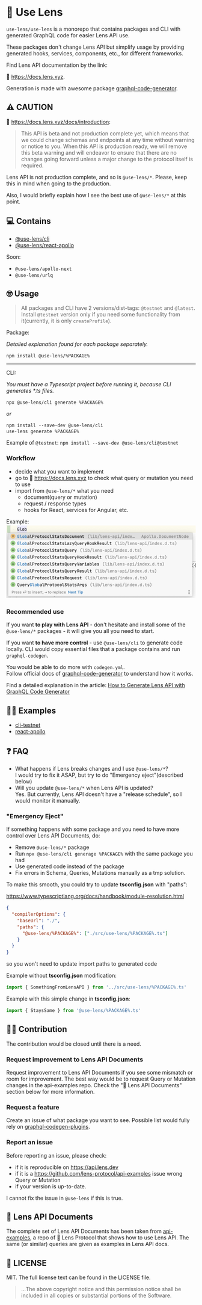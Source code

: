 # 🌱 Use Lens
`use-lens/use-lens` is a monorepo that contains packages and CLI with generated GraphQL code for easier Lens API use.

These packages don't change Lens API but simplify usage by providing generated hooks, services, components, etc., for different frameworks.

Find Lens API documentation by the link:

🌿 https://docs.lens.xyz.

Generation is made with awesome package [graphql-code-generator](https://github.com/dotansimha/graphql-code-generator).

## ⚠️ CAUTION
🌿 https://docs.lens.xyz/docs/introduction:
> This API is beta and not production complete yet, which means that we could change schemas and endpoints at any time without warning or notice to you. When this API is production ready, we will remove this beta warning and will endeavor to ensure that there are no changes going forward unless a major change to the protocol itself is required.

Lens API is not production complete, and so is `@use-lens/*`. Please, keep this in mind when going to the production.

Also, I would briefly explain how I see the best use of `@use-lens/*` at this point.

## 💻 Contains
- [@use-lens/cli](https://github.com/use-lens/use-lens/tree/main/packages/cli)
- [@use-lens/react-apollo](https://github.com/use-lens/use-lens/tree/main/packages/react-apollo)

Soon:
- `@use-lens/apollo-next`
- `@use-lens/urlq`

## 🤓 Usage

> All packages and CLI have 2 versions/dist-tags: `@testnet` and `@latest`.
> Install `@testnet` version only if you need some functionality from it(currently, it is only `createProfile`).

Package:

_Detailed explanation found for each package separately._

```
npm install @use-lens/%PACKAGE%
```

---
CLI:

_You must have a Typescript project before running it, because CLI generates *.ts files._

```
npx @use-lens/cli generate %PACKAGE%
```
_or_
```
npm install --save-dev @use-lens/cli
use-lens generate %PACKAGE%
```

Example of `@testnet`: `npm install --save-dev @use-lens/cli@testnet`

### Workflow
- decide what you want to implement
- go to 🌿 https://docs.lens.xyz to check what query or mutation you need to use
- import from `@use-lens/*` what you need
  - document(query or mutation)
  - request / response types
  - hooks for React, services for Angular, etc.

Example:
![import-example-react-apollo](import-example-react-apollo.png)

### Recommended use
If you want **to play with Lens API** - don't hesitate and install some of the `@use-lens/*` packages - it will give you all you need to start.

If you want **to have more control** - use `@use-lens/cli` to generate code locally. CLI would copy essential files that a package contains and run `graphql-codegen`.

You would be able to do more with `codegen.yml`.  
Follow official docs of [graphql-code-generator](https://github.com/dotansimha/graphql-code-generator) to understand how it works.

Find a detailed explanation in the article: [How to Generate Lens API with GraphQL Code Generator](https://blog.andriishupta.dev)

## 👨‍🏫 Examples
- [cli-testnet](https://github.com/use-lens/use-lens/tree/main/examples/cli-testnet)
- [react-apollo](https://github.com/use-lens/use-lens/tree/main/examples/react-apollo)

## ❓️ FAQ
- What happens if Lens breaks changes and I use `@use-lens/*`?  
  I would try to fix it ASAP, but try to do "Emergency eject"(described below)
- Will you update `@use-lens/*` when Lens API is updated?  
  Yes. But currently, Lens API doesn't have a "release schedule", so I would monitor it manually.

### "Emergency Eject"
If something happens with some package and you need to have more control over Lens API Documents, do:
- Remove `@use-lens/*` package
- Run `npx @use-lens/cli generage %PACKAGE%` with the same package you had
- Use generated code instead of the package
- Fix errors in Schema, Queries, Mutations manually as a tmp solution.

To make this smooth, you could try to update **tsconfig.json** with "paths":

https://www.typescriptlang.org/docs/handbook/module-resolution.html

```json lines
{
  "compilerOptions": {
    "baseUrl": "./",
    "paths": {
      "@use-lens/%PACKAGE%": ["./src/use-lens/%PACKAGE%.ts"]
    }
  }
}
```

so you won't need to update import paths to generated code

Example without **tsconfig.json** modification:
```typescript jsx
import { SomethingFromLensAPI } from '../src/use-lens/%PACKAGE%.ts'
```

Example with this simple change in **tsconfig.json**:
```typescript jsx
import { StaysSame } from '@use-lens/%PACKAGE%.ts'
```

## 🧑‍💻 Contribution
The contribution would be closed until there is a need.

### Request improvement to Lens API Documents
Request improvement to Lens API Documents if you see some mismatch or room for improvement. The best way would be to request Query or Mutation changes in the api-examples repo.
Check the "🤝 Lens API Documents" section below for more information.

### Request a feature
Create an issue of what package you want to see. Possible list would fully rely on [graphql-codegen-plugins](https://the-guild.dev/graphql/codegen/plugins).

### Report an issue
Before reporting an issue, please check:
- if it is reproducible on https://api.lens.dev
- if it is a https://github.com/lens-protocol/api-examples issue wrong Query or Mutation
- if your version is up-to-date.

I cannot fix the issue in `@use-lens` if this is true.

## 🤝 Lens API Documents
The complete set of Lens API Documents has been taken from [api-examples](https://github.com/lens-protocol/api-examples), a repo of 🌿 Lens Protocol that shows how to use Lens API.
The same (or similar) queries are given as examples in Lens API docs.

## 🔎 LICENSE

MIT. The full license text can be found in the LICENSE file.

> ...The above copyright notice and this permission notice shall be included in all
copies or substantial portions of the Software.
